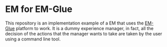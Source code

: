# EM for EM-Glue
 
This repository is an implementation example of a EM that uses the [EM-Glue](https://github.com/liogiu2/EM-Glue) platform to work. It is a dummy experience manager, in fact, all the decision of the actions that the manager wants to take are taken by the user using a command line tool.
